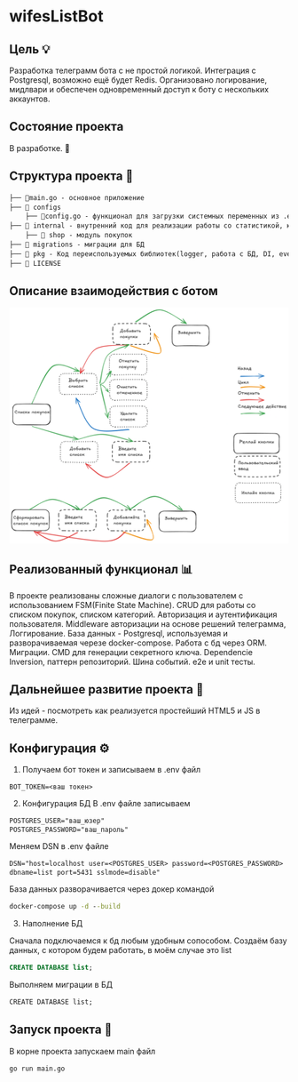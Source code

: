 # wifesListBot

## Цель 💡
Разработка телеграмм бота с не простой логикой. Интеграция с Postgresql, возможно ещё будет Redis. Организовано логирование, мидлвари и обеспечен одновременный доступ к боту с нескольких аккаунтов.

## Состояние проекта
В разработке. 🚀


## Структура проекта 📁
```md
├── 📄main.go - основное приложение
├── 📁 configs
    ├── 📄config.go - функционал для загрузки системных переменных из .env файла
├── 📁 internal - внутренний код для реализации работы со статистикой, юзером, и ссылками
    ├── 📁 shop - модуль покупок
├── 📁 migrations - миграции для БД
├── 📁 pkg - Код переиспользуемых библиотек(logger, работа с БД, DI, eventBus, jwt, middleware, request, response)
├── 📄 LICENSE
```
## Описание взаимодействия с ботом
![Функционал бота](assets/bot_algorithm.png)

## Реализованный функционал 📊
В проекте реализованы сложные диалоги с пользователем с использованием FSM(Finite State Machine). CRUD для работы со списком покупок, списком категорий. Авторизация и аутентификация пользователя. Middleware авторизации на основе решений телеграмма, Логгирование. База данных - Postgresql, используемая и разворачиваемая черезе docker-compose. Работа с бд через ORM. Миграции. CMD для генерации секретного ключа. Dependencie Inversion, паттерн репозиторий. Шина событий. e2e и unit тесты.

## Дальнейшее развитие проекта 🌱
Из идей - посмотреть как реализуется простейший HTML5 и JS в телеграмме.

## Конфигурация ⚙️
1. Получаем бот токен и записываем в .env файл
```
BOT_TOKEN=<ваш токен>
```
2. Конфигурация БД
В .env файле записываем 
```
POSTGRES_USER="ваш_юзер"
POSTGRES_PASSWORD="ваш_пароль"
```
Меняем DSN в .env файле
```
DSN="host=localhost user=<POSTGRES_USER> password=<POSTGRES_PASSWORD> dbname=list port=5431 sslmode=disable"
```

База данных разворачивается через докер командой

```cmd
docker-compose up -d --build
```

3. Наполнение БД

Сначала подключаемся к бд любым удобным сопособом. Создаём базу данных, с котором будем работать, в моём случае это list
```sql
CREATE DATABASE list;
```
Выполняем миграции в БД
```cmd
CREATE DATABASE list;
```

## Запуск проекта 🧪
В корне проекта запускаем main файл
```cmd
go run main.go
```

